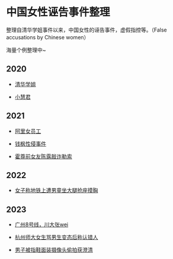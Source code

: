 # 中国女性诬告事件整理
整理自清华学姐事件以来，中国女性的诬告事件，虚假指控等。（False accusations by Chinese women）

海量个例整理中~

## 2020

+ [清华学姐](https://www.sohu.com/a/652152899_121388200)

+ [小慧君](https://baijiahao.baidu.com/s?id=1766584875318611398)

## 2021

+ [阿里女员工](https://baike.baidu.com/item/阿里巴巴女员工被侵害事件/58214609)

+ [钱枫性侵事件](https://baike.baidu.com/item/钱枫性侵门/58367981)

+ [霍尊前女友陈露敲诈勒索](https://baike.baidu.com/item/霍尊事件/58268908)

## 2022

+ [女子称地铁上遭男童坐大腿抢座摸胸](https://www.163.com/dy/article/HI4RJ6EC05531FLQ.html)

## 2023

+ [广州8号线，川大张wei](https://www.sohu.com/a/683633271_121284943)

+ [杭州师大女生骂男生变态后称认错人](https://www.163.com/dy/article/I73OUR6905563TIB.html)

+ [男子被指鞋面装摄像头偷拍获澄清](http://dzb.hxnews.com/news/gnxw/202306/13/2121763.shtml)
